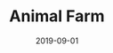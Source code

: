 ---
title: "Animal Farm"
authors: 
- "George Orwell"
genres:
    - "fiction"
    - "dystopian"
    - "post-apocalyptic"
date: "2019-09-01"
rating: 5
recommend: true
---